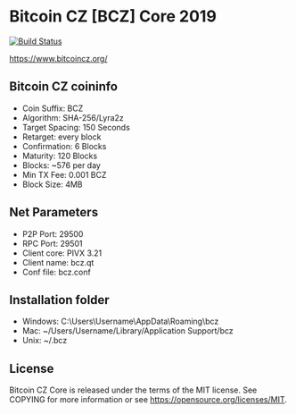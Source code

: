 Bitcoin CZ [BCZ] Core 2019
===============================

[![Build Status](https://travis-ci.org/BitcoinCZ/bitcoincz.svg?branch=master)](https://travis-ci.org/BitcoinCZ/bitcoincz)

https://www.bitcoincz.org/

Bitcoin CZ coininfo
----------------
* Coin Suffix: BCZ
* Algorithm: SHA-256/Lyra2z
* Target Spacing: 150 Seconds
* Retarget: every block
* Confirmation: 6 Blocks
* Maturity: 120 Blocks
* Blocks: ~576 per day
* Min TX Fee: 0.001 BCZ
* Block Size: 4MB

Net Parameters
----------------
* P2P Port: 29500
* RPC Port: 29501
* Client core: PIVX 3.21
* Client name: bcz.qt
* Conf file: bcz.conf

Installation folder
----------------
* Windows: C:\Users\Username\AppData\Roaming\bcz
* Mac: ~/Users/Username/Library/Application Support/bcz
* Unix: ~/.bcz

License
----------------
Bitcoin CZ Core is released under the terms of the MIT license. See COPYING for more information or see https://opensource.org/licenses/MIT.
